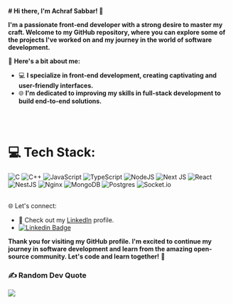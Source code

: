 **# Hi there, I'm Achraf Sabbar! 👋**

**I'm a passionate front-end developer with a strong desire to master my craft. Welcome to my GitHub repository, where you can explore some of the projects I've worked on and my journey in the world of software development.**

🌟 **Here's a bit about me:**

- 💻 **I specialize in front-end development, creating captivating and user-friendly interfaces.**
- 🌐 **I'm dedicated to improving my skills in full-stack development to build end-to-end solutions.**


<br/>
<br/>





# 💻 Tech Stack:
![C](https://img.shields.io/badge/c-%2300599C.svg?style=for-the-badge&logo=c&logoColor=white) 
![C++](https://img.shields.io/badge/c++-%2300599C.svg?style=for-the-badge&logo=c%2B%2B&logoColor=white) 
![JavaScript](https://img.shields.io/badge/javascript-%23323330.svg?style=for-the-badge&logo=javascript&logoColor=%23F7DF1E)
![TypeScript](https://img.shields.io/badge/typescript-%23007ACC.svg?style=for-the-badge&logo=typescript&logoColor=white) 
![NodeJS](https://img.shields.io/badge/node.js-6DA55F?style=for-the-badge&logo=node.js&logoColor=white)
![Next JS](https://img.shields.io/badge/Next-black?style=for-the-badge&logo=next.js&logoColor=white)
![React](https://img.shields.io/badge/react-%2320232a.svg?style=for-the-badge&logo=react&logoColor=%2361DAFB)
![NestJS](https://img.shields.io/badge/nestjs-%23E0234E.svg?style=for-the-badge&logo=nestjs&logoColor=white)
![Nginx](https://img.shields.io/badge/nginx-%23009639.svg?style=for-the-badge&logo=nginx&logoColor=white)
![MongoDB](https://img.shields.io/badge/MongoDB-%234ea94b.svg?style=for-the-badge&logo=mongodb&logoColor=white)
![Postgres](https://img.shields.io/badge/postgres-%23316192.svg?style=for-the-badge&logo=postgresql&logoColor=white)
![Socket.io](https://img.shields.io/badge/Socket.io-black?style=for-the-badge&logo=socket.io&badgeColor=010101)
<br/>
<br/>

🌐 Let's connect:

- 💼 Check out my [LinkedIn](https://www.linkedin.com/in/a-sabbar/) profile.
-  [![Linkedin Badge](https://img.shields.io/badge/-Achraf_Sabbar-blue?style=flat&logo=Linkedin&logoColor=white)](https://www.linkedin.com/in/a-sabbar/)

**Thank you for visiting my GitHub profile. I'm excited to continue my journey in software development and learn from the amazing open-source community. Let's code and learn together!** 🚀
<br/>

### ✍️ Random Dev Quote
![](https://quotes-github-readme.vercel.app/api?type=horizontal&theme=dark)


